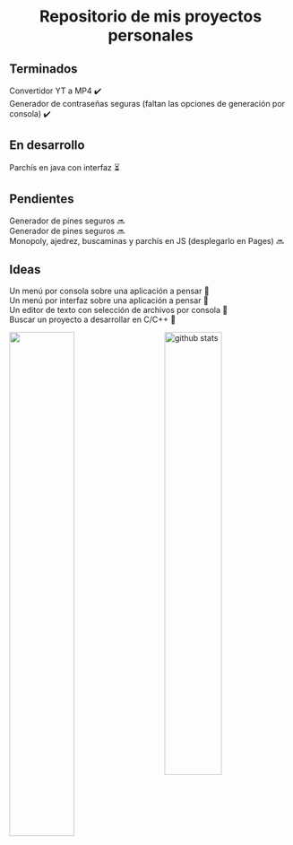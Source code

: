 <h1 align="center">Repositorio de mis proyectos personales</h1>

<h2>Terminados</h2>
Convertidor YT a MP4 ✔️<br>
Generador de contraseñas seguras (faltan las opciones de generación por consola) ✔️<br>

<h2>En desarrollo</h2>
Parchís en java con interfaz ⏳<br>

<h2>Pendientes</h2>
Generador de pines seguros 🔜<br>
Generador de pines seguros 🔜<br>
Monopoly, ajedrez, buscaminas y parchís en JS (desplegarlo en Pages) 🔜<br>

<h2>Ideas</h2>
Un menú por consola sobre una aplicación a pensar 💭<br>
Un menú por interfaz sobre una aplicación a pensar 💭<br>
Un editor de texto con selección de archivos por consola 💭<br>
Buscar un proyecto a desarrollar en C/C++ 💭<br>


<img src="https://github-readme-streak-stats.herokuapp.com/?user=uo287577&theme=dark" width="48%" > <img src="https://github-readme-stats.vercel.app/api?username=uo287577&show_icons=true&theme=gotham" alt="github stats" width="45%" align="right"/>
